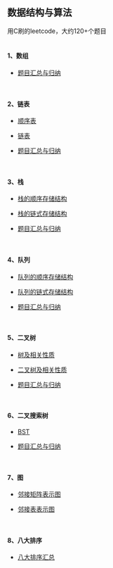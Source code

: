 
## 数据结构与算法

用C刷的leetcode，大约120+个题目
<br>
<br>

#### 1、数组
- [题目汇总与归纳](https://github.com/LUCY78765580/Day-Day-Leetcode/blob/master/C/array/summary-Array.md)
<br>


#### 2、链表
- [顺序表](https://github.com/LUCY78765580/Day-Day-Leetcode/blob/master/C/linked-list/summary-ArrayList.md)

- [链表](https://github.com/LUCY78765580/Day-Day-Leetcode/tree/master/C/linked-list)

- [题目汇总与归纳](https://github.com/LUCY78765580/Day-Day-Leetcode/blob/master/C/linked-list/summery-LinkedList-2.md)

<br>


#### 3、栈
- [栈的顺序存储结构](https://github.com/LUCY78765580/Day-Day-Leetcode/blob/master/C/stack/summary-Stack.md)

- [栈的链式存储结构](https://github.com/LUCY78765580/Day-Day-Leetcode/blob/master/C/stack/summary-Stack-2.md)

- [题目汇总与归纳](https://github.com/LUCY78765580/Day-Day-Leetcode/blob/master/C/stack/summary-Stack-3.md)

<br>


#### 4、队列
- [队列的顺序存储结构](https://github.com/LUCY78765580/Day-Day-Leetcode/blob/master/C/queue/summary-queue.md)

- [队列的链式存储结构](https://github.com/LUCY78765580/Day-Day-Leetcode/blob/master/C/queue/summary-queue-2.md)

- [题目汇总与归纳](https://github.com/LUCY78765580/Day-Day-Leetcode/tree/master/C/queue)

<br>

#### 5、二叉树
- [树及相关性质](https://github.com/LUCY78765580/Day-Day-Leetcode/blob/master/C/binary%20tree/summary-binary%20tree.md)

- [二叉树及相关性质](https://github.com/LUCY78765580/Day-Day-Leetcode/blob/master/C/binary%20tree/summary-binary%20tree-2.md)

- [题目汇总与归纳](https://github.com/LUCY78765580/Day-Day-Leetcode/blob/master/C/binary%20tree/summary-binary%20tree-3.md)

<br>

#### 6、二叉搜索树
- [BST](https://github.com/LUCY78765580/Day-Day-Leetcode/blob/master/C/binary%20search%20tree/summary-binary%20search%20tree(BST).md)

- [题目汇总与归纳](https://github.com/LUCY78765580/Day-Day-Leetcode/blob/master/C/binary%20search%20tree/summary-binary%20search%20tree(BST)-2.md)

<br>

#### 7、图
- [邻接矩阵表示图](https://github.com/LUCY78765580/Day-Day-Leetcode/blob/master/C/graph/summary_Graph-1-Adjacency%20Matrix.md)

- [邻接表表示图](https://github.com/LUCY78765580/Day-Day-Leetcode/blob/master/C/graph/summary_Graph-2-Adjacency%20List.md)

<br>

#### 8、八大排序
- [八大排序汇总](https://github.com/LUCY78765580/Day-Day-Leetcode/blob/master/C/sort/summary-8%20kinds%20of%20sort.md)

<br>


